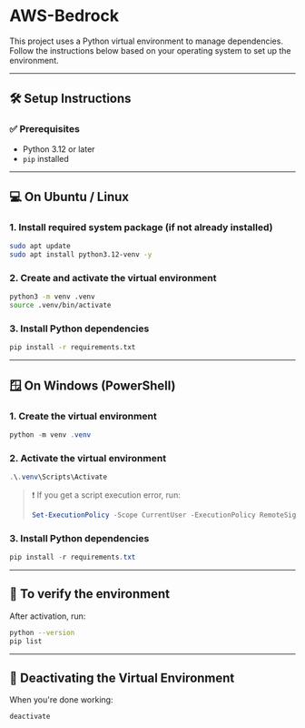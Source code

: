 # AWS-Bedrock

This project uses a Python virtual environment to manage dependencies. Follow the instructions below based on your operating system to set up the environment.

---

## 🛠️ Setup Instructions

### ✅ Prerequisites

- Python 3.12 or later
- `pip` installed

---

## 💻 On Ubuntu / Linux

### 1. Install required system package (if not already installed)

```bash
sudo apt update
sudo apt install python3.12-venv -y
````

### 2. Create and activate the virtual environment

```bash
python3 -m venv .venv
source .venv/bin/activate
```

### 3. Install Python dependencies

```bash
pip install -r requirements.txt
```

---

## 🪟 On Windows (PowerShell)

### 1. Create the virtual environment

```powershell
python -m venv .venv
```

### 2. Activate the virtual environment

```powershell
.\.venv\Scripts\Activate
```

> ❗ If you get a script execution error, run:
>
> ```powershell
> Set-ExecutionPolicy -Scope CurrentUser -ExecutionPolicy RemoteSigned -Force
> ```

### 3. Install Python dependencies

```powershell
pip install -r requirements.txt
```

---

## 🧪 To verify the environment

After activation, run:

```bash
python --version
pip list
```

---

## 🚫 Deactivating the Virtual Environment

When you're done working:

```bash
deactivate
```

